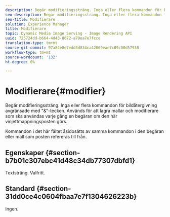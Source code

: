 ```yaml
---
description: Begär modifieringssträng. Inga eller flera kommandon för bildåtergivning avgränsade med "&"-tecken. Används för att lagra mallar och modifierare som ska användas varje gång en begäran om den här vinjettmappningsposten görs.
seo-description: Begär modifieringssträng. Inga eller flera kommandon för bildåtergivning avgränsade med "&"-tecken. Används för att lagra mallar och modifierare som ska användas varje gång en begäran om den här vinjettmappningsposten görs.
seo-title: Modifierare
solution: Experience Manager
title: Modifierare
topic: Dynamic Media Image Serving - Image Rendering API
uuid: 725724dd-b664-4d43-8072-a79ea7e7fcce
translation-type: tm+mt
source-git-commit: 97a84e8e7edd3d834ca42069eae7c09c00d57938
workflow-type: tm+mt
source-wordcount: '132'
ht-degree: 0%

---
```



# Modifierare{#modifier}

Begär modifieringssträng. Inga eller flera kommandon för bildåtergivning avgränsade med &quot;&amp;&quot;-tecken. Används för att lagra mallar och modifierare som ska användas varje gång en begäran om den här vinjettmappningsposten görs.

Kommandon i det här fältet åsidosätts av samma kommandon i den begäran eller mall som posten refereras till från.

## Egenskaper {#section-b7b01c307ebc41d48c34db77307dbfd1}

Textsträng. Valfritt.

## Standard {#section-31dd0ce4c0604fbaa7e7f1304626223b}

Ingen.
